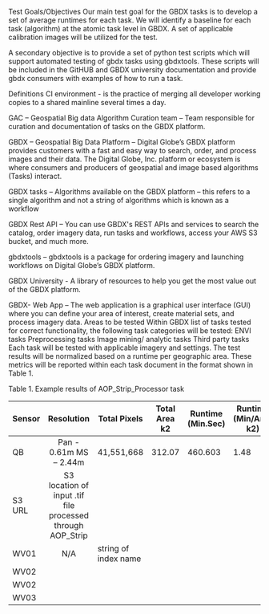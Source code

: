 Test Goals/Objectives
Our main test goal for the GBDX tasks is to develop a set of average runtimes for each task.  We will identify a baseline for each task (algorithm) at the atomic task level in GBDX.  A set of applicable calibration images will be utilized for the test.

A secondary objective is to provide a set of python test scripts which will support automated testing of gbdx tasks using gbdxtools.  These scripts will be included in the GitHUB and GBDX university documentation and provide gbdx consumers with examples of how to run a task. 

Definitions
CI environment - is the practice of merging all developer working copies to a shared mainline several times a day.

GAC – Geospatial Big data Algorithm Curation team – Team responsible for curation and documentation of tasks on the GBDX platform.

GBDX – Geospatial Big Data Platform – Digital Globe’s GBDX platform provides customers with a fast and easy way to search, order, and process images and their data. The Digital Globe, Inc. platform or ecosystem is where consumers and producers of geospatial and image based algorithms (Tasks) interact.

GBDX tasks – Algorithms available on the GBDX platform – this refers to a single algorithm and not a string of algorithms which is known as a workflow

GBDX Rest API – You can use GBDX's REST APIs and services to search the catalog, order imagery data, run tasks and workflows, access your AWS S3 bucket, and much more.

gbdxtools – gbdxtools is a package for ordering imagery and launching workflows on Digital Globe’s GBDX platform.  

GBDX University - A library of resources to help you get the most value out of the GBDX platform.	

GBDX- Web App – The web application is a graphical user interface (GUI) where you can define your area of interest, create material sets, and process imagery data.
Areas to be tested
Within GBDX list of tasks tested for correct functionality, the following task categories will be tested:
ENVI tasks
Preprocessing tasks
Image mining/ analytic tasks 
Third party tasks
Each task will be tested with applicable imagery and settings.  The test results will be normalized based on a runtime per geographic area.  These metrics will be reported within each task document in the format shown in Table 1. 

Table 1. Example results of AOP_Strip_Processor task


Sensor     |  Resolution |  Total Pixels |  Total Area k2 | Runtime (Min.Sec)| Runtime (Min/Area k2)
-----------|:-----------:|----------------|---------------|------------------|--------------------
QB   | Pan - 0.61m MS – 2.44m |41,551,668| 312.07|  460.603| 1.48
   | S3 URL | S3 location of input .tif file processed through AOP_Strip
WV01 |  N/A  |     string of index name        |
WV02|
WV02|
WV03|
